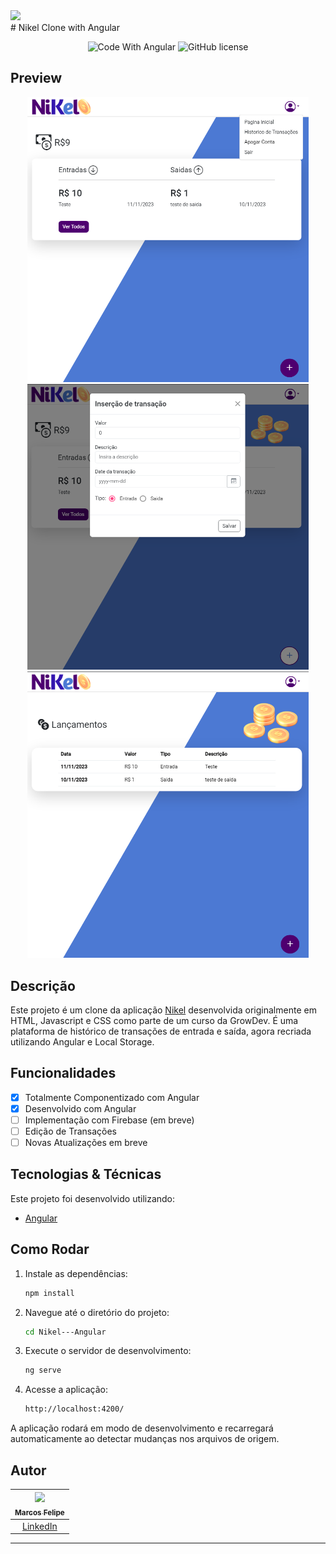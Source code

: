 <img src="https://user-images.githubusercontent.com/45159366/101415619-1b103500-389d-11eb-83f8-74f87abf5eaf.png">
  <br />
# Nikel Clone with Angular
<div align="center">
<p align="center">
    <img 
        src="https://img.shields.io/badge/Code%20With-Angular%2016-E31918?logo=angular" 
        alt="Code With Angular">
    <img 
      alt="GitHub license" 
      src="https://img.shields.io/github/license/felipeAguiarCode/angular-santander-home-clone?color=E31918"
    >
</p>
</div>

## Preview

<div align="center">
    <a href="#">
      <img src=".github/assets/preview.png" width="450" alt="preview" />
      <img src=".github/assets/preview-2.png" width="450" alt="preview" />
      <img src=".github/assets/preview-3.png" width="450" alt="preview" />
    </a>
</div>

## Descrição
Este projeto é um clone da aplicação <a href="https://github.com/M-Felipe/nikel">Nikel</a> desenvolvida originalmente em HTML, Javascript e CSS como parte de um curso da GrowDev. É uma plataforma de histórico de transações de entrada e saída, agora recriada utilizando Angular e Local Storage.

## Funcionalidades
- [x] Totalmente Componentizado com Angular
- [x] Desenvolvido com Angular
- [ ] Implementação com Firebase (em breve)
- [ ] Edição de Transações
- [ ] Novas Atualizações em breve

## Tecnologias & Técnicas

Este projeto foi desenvolvido utilizando:
-   [Angular](https://angular.io)

## Como Rodar

1. Instale as dependências:

    ```bash
    npm install
    ```

2. Navegue até o diretório do projeto:

    ```bash
    cd Nikel---Angular
    ```

3. Execute o servidor de desenvolvimento:

    ```bash
    ng serve
    ```

4. Acesse a aplicação:

    ```bash
    http://localhost:4200/
    ```

A aplicação rodará em modo de desenvolvimento e recarregará automaticamente ao detectar mudanças nos arquivos de origem.

## Autor

| [<img src="https://avatars.githubusercontent.com/u/51168082?s=400&u=7c22811a6f7c1b10ef2fa51de348b5edd772d890&v=4"><br><sub>Marcos Felipe</sub>](https://github.com/M-Felipe) |
| :---------------------------------------------------------------------------------------------------------------------------------------: |
| [LinkedIn](https://www.linkedin.com/in/marcos-felipe-de-freitas-batista-02b745183/) |

---

